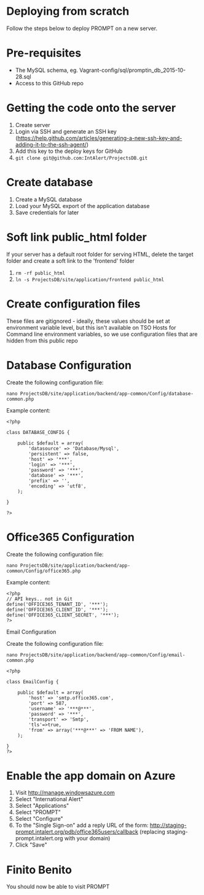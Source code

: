 Deploying from scratch
====
Follow the steps below to deploy PROMPT on a new server.


Pre-requisites
=====
- The MySQL schema, eg. Vagrant-config/sql/promptin_db_2015-10-28.sql
- Access to this GitHub repo

Getting the code onto the server
=====
1. Create server
2. Login via SSH and generate an SSH key (https://help.github.com/articles/generating-a-new-ssh-key-and-adding-it-to-the-ssh-agent/)
3. Add this key to the deploy keys for GitHub
4. ```git clone git@github.com:IntAlert/ProjectsDB.git```

Create database
====
1. Create a MySQL database
2. Load your MySQL export of the application database
3. Save credentials for later


Soft link public_html folder
====
If your server has a default root folder for serving HTML, delete the target folder and create a soft link to the 'frontend' folder

1. ```rm -rf public_html```
2. ```ln -s ProjectsDB/site/application/frontend public_html```

Create configuration files
====
These files are gitignored - ideally, these values should be set at environment variable level, but this isn't available on TSO Hosts for Command line environment variables, so we use configuration files that are hidden from this public repo

Database Configuration
====

Create the following configuration file:

```
nano ProjectsDB/site/application/backend/app-common/Config/database-common.php
```

Example content:
```
<?php

class DATABASE_CONFIG {

	public $default = array(
		'datasource' => 'Database/Mysql',
		'persistent' => false,
		'host' => '***',
		'login' => '***',
		'password' => '***',
		'database' => '***',
		'prefix' => '',
		'encoding' => 'utf8',
	);

}

?>

```

Office365 Configuration
====

Create the following configuration file:

```
nano ProjectsDB/site/application/backend/app-common/Config/office365.php
```


Example content:
```
<?php
// API keys.. not in Git
define('OFFICE365_TENANT_ID', '***');
define('OFFICE365_CLIENT_ID', '***');
define('OFFICE365_CLIENT_SECRET', '***');
?>

```

Email Configuration

Create the following configuration file:
``` 
nano ProjectsDB/site/application/backend/app-common/Config/email-common.php
```

```
<?php

class EmailConfig {

    public $default = array(
    	'host' => 'smtp.office365.com',
        'port' => 587,
        'username' => '***@***',
        'password' => '***',
        'transport' => 'Smtp',
        'tls'=>true,
        'from' => array('***@***' => 'FROM NAME'),
    );

}
?>
```
Enable the app domain on Azure
====
1. Visit http://manage.windowsazure.com
2. Select "International Alert"
3. Select "Applications"
4. Select "PROMPT"
5. Select "Configure"
6. To the "Single Sign-on" add a reply URL of the form:
	http://staging-prompt.intalert.org/pdb/office365users/callback
	(replacing staging-prompt.intalert.org with your domain)
7. Click "Save"


Finito Benito
====
You should now be able to visit PROMPT



